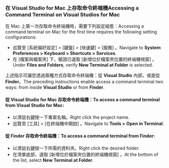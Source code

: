 ### <a name="accessing-a-command-terminal-on-visual-studios-for-mac"></a><span data-ttu-id="418bb-101">在 Visual Studio for Mac 上存取命令終端機</span><span class="sxs-lookup"><span data-stu-id="418bb-101">Accessing a Command Terminal on Visual Studios for Mac</span></span>

<span data-ttu-id="418bb-102">在 Mac 上第一次存取命令終端機時，需要下列設定組態：</span><span class="sxs-lookup"><span data-stu-id="418bb-102">Accessing a command terminal on Mac for the first time requires the following setting configurations:</span></span>

* <span data-ttu-id="418bb-103">巡覽至 [系統偏好設定] > [鍵盤] > [快速鍵] > [服務]  。</span><span class="sxs-lookup"><span data-stu-id="418bb-103">Navigate to **System Preferences > Keyboard > Shortcuts > Services**.</span></span>
* <span data-ttu-id="418bb-104">在 [檔案與檔案夾]  下，驗證已選取 [新增位於檔案夾位置的終端機視窗]  。</span><span class="sxs-lookup"><span data-stu-id="418bb-104">Under **Files and Folders**, verify **New Terminal at Folder** is selected.</span></span>

<span data-ttu-id="418bb-105">上述指示可讓您透過兩種方式存取命令終端機：從 **Visual Studio** 內部，或是從 **Finder**。</span><span class="sxs-lookup"><span data-stu-id="418bb-105">The preceding instructions enable access a command terminal two ways: from inside **Visual Studio** or from **Finder**.</span></span> 

#### <a name="to-access-a-command-terminal-from-visual-studio-for-mac"></a><span data-ttu-id="418bb-106">從 Visual Studio for Mac 存取命令終端機：</span><span class="sxs-lookup"><span data-stu-id="418bb-106">To access a command terminal from Visual Studio for Mac:</span></span>

* <span data-ttu-id="418bb-107">以滑鼠右鍵按一下專案名稱。</span><span class="sxs-lookup"><span data-stu-id="418bb-107">Right click the project name.</span></span>
* <span data-ttu-id="418bb-108">巡覽至 [工具] > [在終端機中開啟]  。</span><span class="sxs-lookup"><span data-stu-id="418bb-108">Navigate to **Tools > Open in Terminal**.</span></span>

#### <a name="to-access-a-command-terminal-from-finder"></a><span data-ttu-id="418bb-109">從 Finder 存取命令終端機：</span><span class="sxs-lookup"><span data-stu-id="418bb-109">To access a command terminal from Finder:</span></span>

* <span data-ttu-id="418bb-110">以滑鼠右鍵按一下所需的資料夾。</span><span class="sxs-lookup"><span data-stu-id="418bb-110">Right click the desired folder.</span></span>
* <span data-ttu-id="418bb-111">在清單底部，選取 [新增位於檔案夾位置的終端機視窗]  。</span><span class="sxs-lookup"><span data-stu-id="418bb-111">At the bottom of the list, select **New Terminal at Folder**.</span></span>
